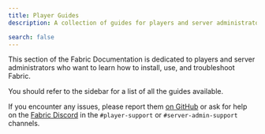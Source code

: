 ```yaml
---
title: Player Guides
description: A collection of guides for players and server administrators on installing and using Fabric.

search: false
---
```


This section of the Fabric Documentation is dedicated to players and server administrators who want to learn how to install, use, and troubleshoot Fabric.

You should refer to the sidebar for a list of all the guides available.

If you encounter any issues, please report them [on GitHub](https://github.com/FabricMC/fabric-docs) or ask for help on the [Fabric Discord](https://discord.gg/v6v4pMv) in the `#player-support` or `#server-admin-support` channels.
